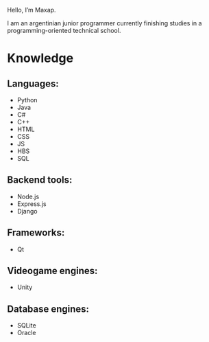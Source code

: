 Hello, I’m Maxap.

I am an argentinian junior programmer currently finishing studies in a programming-oriented technical school.

# Knowledge

## Languages:
- Python
- Java
- C#
- C++
- HTML
- CSS
- JS
- HBS
- SQL

## Backend tools:
- Node.js
- Express.js
- Django

## Frameworks:
- Qt

## Videogame engines:
- Unity

## Database engines:
- SQLite
- Oracle
